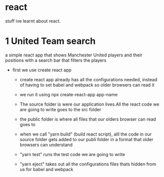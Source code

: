 # react
stuff ive learnt about react.

# 1 United Team search 
a simple react app that shows Manchester United players and their positions with a search bar that filters the players

- first we use create react app
  - create react app already has all the configurations needed, instead of having to set babel and webpack so older browsers can read it

  - we run it using npx create-react-app  app-name
  
  - The source folder is were our application lives.All the react code we are going to write goes to the src folder
  - the public folder is where all files that our olders browser can read goes to 

  - when we call "yarn build" (build  react script), alll the code in our source folder gets added to our publi folder in a format that older browsers can understand 

  - "yarn test" runs the test code we are going to write
  
  - "yarn eject" takes out all the configurations files thats hidden from us for babel and webpack
  




